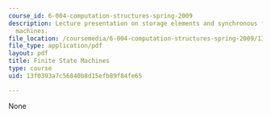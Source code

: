 ```yaml
---
course_id: 6-004-computation-structures-spring-2009
description: Lecture presentation on storage elements and synchronous finite state
  machines.
file_location: /coursemedia/6-004-computation-structures-spring-2009/13f0393a7c56840b8d15efb89f84fe65_MIT6_004s09_lec06.pdf
file_type: application/pdf
layout: pdf
title: Finite State Machines
type: course
uid: 13f0393a7c56840b8d15efb89f84fe65

---
```

None
